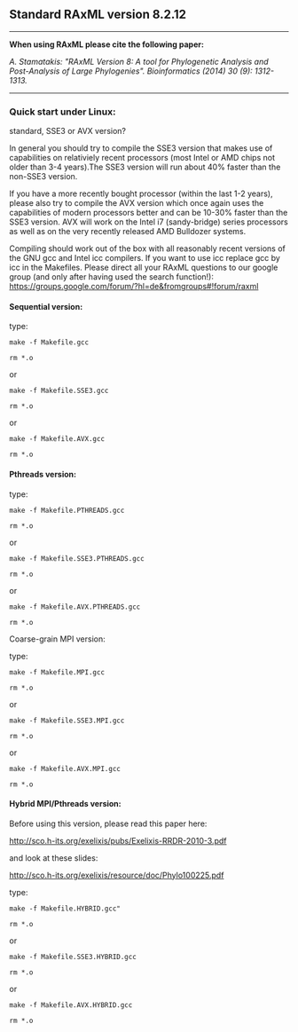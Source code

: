 ## Standard RAxML version 8.2.12

---

**When using RAxML please cite the following paper:**

_A. Stamatakis: "RAxML Version 8: A tool for Phylogenetic Analysis and Post-Analysis of Large Phylogenies"._
_Bioinformatics (2014) 30 (9): 1312-1313._

---

### Quick start under Linux:

standard, SSE3 or AVX version?

In general you should try to compile the SSE3 version that makes use of capabilities on relativiely recent processors (most Intel or AMD chips not older than 3-4 years).The SSE3 version will run about 40% faster than the non-SSE3 version.

If you have a more recently bought processor (within the last 1-2 years), please also try to compile the AVX version which once again uses the capabilities of modern processors better and can be 10-30% faster than the SSE3 version. AVX will work on the Intel i7 (sandy-bridge) series processors as well as on the very recently released AMD Bulldozer systems.

Compiling should work out of the box with all reasonably recent versions of the GNU gcc and Intel icc compilers. If you want to use icc replace gcc by icc in the Makefiles. Please direct all your RAxML questions to our google group (and only after having used the search function!): https://groups.google.com/forum/?hl=de&fromgroups#!forum/raxml

#### Sequential version:

type:

`make -f Makefile.gcc`

`rm *.o`

or

`make -f Makefile.SSE3.gcc`

`rm *.o`

or

`make -f Makefile.AVX.gcc`

`rm *.o`

#### Pthreads version:

type:

`make -f Makefile.PTHREADS.gcc`

`rm *.o`

or

`make -f Makefile.SSE3.PTHREADS.gcc`

`rm *.o`

or

`make -f Makefile.AVX.PTHREADS.gcc`

`rm *.o`

Coarse-grain MPI version:

type:

`make -f Makefile.MPI.gcc`

`rm *.o`

or

`make -f Makefile.SSE3.MPI.gcc`

`rm *.o`

or

`make -f Makefile.AVX.MPI.gcc`

`rm *.o`

#### Hybrid MPI/Pthreads version:

Before using this version, please read this paper here:

http://sco.h-its.org/exelixis/pubs/Exelixis-RRDR-2010-3.pdf

and look at these slides:

http://sco.h-its.org/exelixis/resource/doc/Phylo100225.pdf

type:

`make -f Makefile.HYBRID.gcc"`

`rm *.o`

or

`make -f Makefile.SSE3.HYBRID.gcc`

`rm *.o`

or

`make -f Makefile.AVX.HYBRID.gcc`

`rm *.o`

